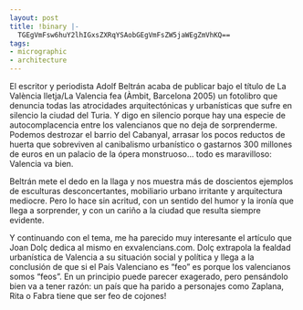 ```yaml
---
layout: post
title: !binary |-
  TGEgVmFsw6huY2lhIGxsZXRqYSAobGEgVmFsZW5jaWEgZmVhKQ==
tags:
- micrographic
- architecture
---
```

El escritor y periodista Adolf Beltrán acaba de publicar bajo el título de La València lletja/La Valencia fea (Àmbit, Barcelona 2005) un fotolibro que denuncia todas las atrocidades arquitectónicas y urbanísticas que sufre en silencio la ciudad del Turia. Y digo en silencio porque hay una especie de autocomplacencia entre los valencianos que no deja de sorprenderme. Podemos destrozar el barrio del Cabanyal, arrasar los pocos reductos de huerta que sobreviven al canibalismo urbanístico o gastarnos 300 millones de euros en un palacio de la ópera monstruoso… todo es maravilloso: Valencia va bien.

<!--more-->

Beltrán mete el dedo en la llaga y nos muestra más de doscientos ejemplos de esculturas desconcertantes, mobiliario urbano irritante y arquitectura mediocre. Pero lo hace sin acritud, con un sentido del humor y la ironía que llega a sorprender, y con un cariño a la ciudad que resulta siempre evidente.

Y continuando con el tema, me ha parecido muy interesante el artículo que Joan Dolç dedica al mismo en exvalencians.com. Dolç extrapola la fealdad urbanística de Valencia a su situación social y política y llega a la conclusión de que si el País Valenciano es “feo” es porque los valencianos somos “feos”. En un principio puede parecer exagerado, pero pensándolo bien va a tener razón: un país que ha parido a personajes como Zaplana, Rita o Fabra tiene que ser feo de cojones!
